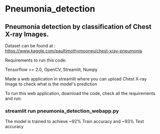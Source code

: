 # Pneumonia_detection


## Pneumonia detection by classification of Chest X-ray Images.

Dataset can be found at : https://www.kaggle.com/paultimothymooney/chest-xray-pneumonia

Requirements to run this code: 

Tensorflow >= 2.0, OpenCV, Streamlit, Numpy

Made a web application in streamlit where you can upload Chest X-ray Image to check what is the model's prediction

To run this web application, download the code, check all the requirements and run:

### streamlit run pneumonia_detection_webapp.py

The model is trained to achieve ~92% Train accuracy and ~93% Test accuracy
